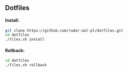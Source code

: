 Dotfiles
---

#### Install:
```bash
git clone https://github.com/radar-aol-pl/dotfiles.git
cd dotfiles
./files.sh install
```

#### Rollback:
```bash
cd dotfiles
./files.sh rollback
```
